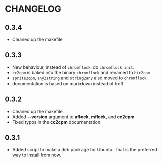 # CHANGELOG

## 0.3.4
- Cleaned up the makefile

## 0.3.3
- New behaviour, instead of `chromflock`, do `chromflock init`.
- `cc2cpm` is baked into the binary `chromflock` and renamed to
  `hic2cpm`
- `sprite2cpm`, `any2string` and `string2any` also moved to `chromflock`.
- documentation is based on markdown instead of troff.

## 0.3.2
 - Cleaned up the makefile.
 - Added **--version** argument to **aflock**, **mflock**, and **cc2cpm**
 - Fixed typos in the **cc2cpm** documentation.

## 0.3.1
 - Added script to make a deb package for Ubuntu. That is the
   preferred way to install from now.
